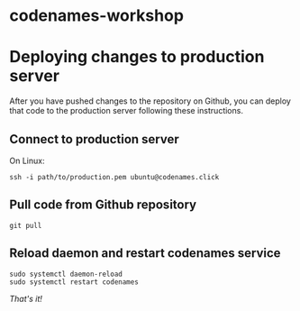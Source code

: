 # codenames-workshop

# Deploying changes to production server
After you have pushed changes to the repository on Github, you can deploy that code to the production server following these instructions.
## Connect to production server
On Linux:

`ssh -i path/to/production.pem ubuntu@codenames.click`
## Pull code from Github repository
`git pull`
## Reload daemon and restart codenames service
```
sudo systemctl daemon-reload
sudo systemctl restart codenames
```

*That's it!*